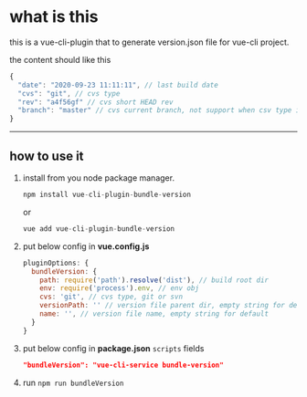 # what is this

this is a vue-cli-plugin that to generate version.json file for vue-cli project.

the content should like this

```js
{
  "date": "2020-09-23 11:11:11", // last build date
  "cvs": "git", // cvs type
  "rev": "a4f56gf" // cvs short HEAD rev
  "branch": "master" // cvs current branch, not support when csv type is svn
}
```

---

## how to use it

1. install from you node package manager.

   ```js
   npm install vue-cli-plugin-bundle-version
   ```

   or

   ```js
   vue add vue-cli-plugin-bundle-version
   ```

2. put below config in **vue.config.js**

   ```js
   pluginOptions: {
     bundleVersion: {
       path: require('path').resolve('dist'), // build root dir
       env: require('process').env, // env obj
       cvs: 'git', // cvs type, git or svn
       versionPath: '' // version file parent dir, empty string for default
       name: '', // version file name, empty string for default
     }
   }
   ```

3. put below config in **package.json** `scripts` fields

   ```json
   "bundleVersion": "vue-cli-service bundle-version"
   ```

4. run `npm run bundleVersion`
